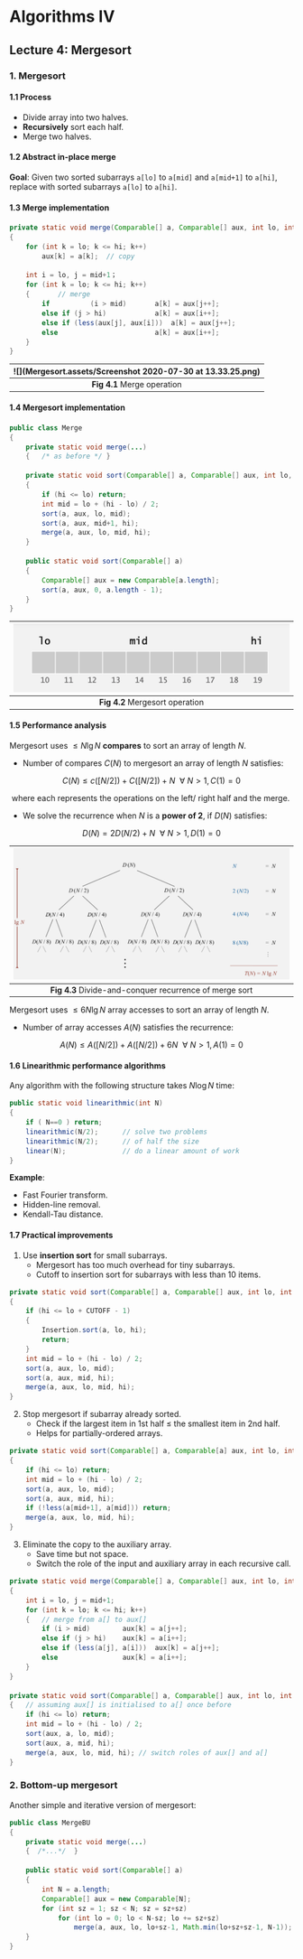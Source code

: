 # Algorithms IV



## Lecture 4: Mergesort



### 1. Mergesort

#### 1.1 Process

- Divide array into two halves.
- **Recursively** sort each half.
- Merge two halves.



#### 1.2 Abstract in-place merge

**Goal**: Given two sorted subarrays `a[lo]` to `a[mid]` and `a[mid+1]` to `a[hi]`, replace with sorted subarrays `a[lo]` to `a[hi]`.



#### 1.3 Merge implementation

```java
private static void merge(Comparable[] a, Comparable[] aux, int lo, int mid, int hi)
{
  	for (int k = lo; k <= hi; k++)
      	aux[k] = a[k];	// copy
  	
  	int i = lo, j = mid+1；
    for (int k = lo; k <= hi; k++)
    {		// merge
      	if 			(i > mid)		a[k] = aux[j++];
      	else if (j > hi)  			a[k] = aux[i++];
      	else if (less(aux[j], aux[i]))  a[k] = aux[j++];
      	else  						a[k] = aux[i++];
    }
}
```



| ![](Mergesort.assets/Screenshot 2020-07-30 at 13.33.25.png) |
| :---------------------------------------------------------: |
|                 **Fig 4.1** Merge operation                 |



#### 1.4 Mergesort implementation

```java
public class Merge
{
  	private static void merge(...)
    {	/* as before */ }
  	
  	private static void sort(Comparable[] a, Comparable[] aux, int lo, int hi)
    {
      	if (hi <= lo) return;
      	int mid = lo + (hi - lo) / 2;
      	sort(a, aux, lo, mid);
      	sort(a, aux, mid+1, hi);
      	merge(a, aux, lo, mid, hi);
    }
  
  	public static void sort(Comparable[] a)
    {
      	Comparable[] aux = new Comparable[a.length];
      	sort(a, aux, 0, a.length - 1);
    }
}
```



| <img src="Mergesort.assets/Screenshot 2020-07-30 at 13.33.45.png" style="zoom:100%;" /> |
| :----------------------------------------------------------: |
|               **Fig 4.2** Mergesort operation                |



#### 1.5 Performance analysis

Mergesort uses $\leq N\lg N$ **compares** to sort an array of length *N*.

- Number of compares $C(N)$ to mergesort an array of length *N* satisfies:

$$
C(N) \leq c([N/2])+C([N/2])+N \ \ \forall \ N>1, C(1)=0 
$$

​	where each represents the operations on the left/ right half and the merge.

- We solve the recurrence when *N* is a **power of 2**, if $D(N)$ satisfies: 

$$
D(N)=2D(N/2)+N \ \ \forall \ N>1, D(1)=0
$$



| <img src="Mergesort.assets/Screenshot from 2020-08-04 11-56-42.png"  /> |
| :----------------------------------------------------------: |
|   **Fig 4.3** Divide-and-conquer recurrence of merge sort    |



Mergesort uses $\leq 6N\lg N$ array accesses to sort an array of length *N*.

- Number of array accesses $A(N)$ satisfies the recurrence:

$$
A(N)\leq A([N/2])+A([N/2])+6N \ \ \forall \ N>1, A(1) = 0
$$



#### 1.6 Linearithmic performance algorithms

Any algorithm with the following structure takes $N\log N$ time:

```java
public static void linearithmic(int N)
{
	if ( N==0 ) return;
	linearithmic(N/2);		// solve two problems
	linearithmic(N/2);		// of half the size
	linear(N);				// do a linear amount of work
}
```

**Example**:

- Fast Fourier transform.
- Hidden-line removal.
- Kendall-Tau distance.



#### 1.7 Practical improvements

1. Use **insertion sort** for small subarrays.
   - Mergesort has too much overhead for tiny subarrays.
   - Cutoff to insertion sort for subarrays with less than 10 items.

```java
private static void sort(Comparable[] a, Comparable[] aux, int lo, int hi)
{
    if (hi <= lo + CUTOFF - 1)
    {
        Insertion.sort(a, lo, hi);
        return;
    }
    int mid = lo + (hi - lo) / 2;
    sort(a, aux, lo, mid);
    sort(a, aux, mid, hi);
    merge(a, aux, lo, mid, hi);
}
```



2. Stop mergesort if subarray already sorted.
   - Check if the largest item in 1st half $\leq$ the smallest item in 2nd half.
   - Helps for partially-ordered arrays.

```java
private static void sort(Comparable[] a, Comparable[a] aux, int lo, int hi)
{
    if (hi <= lo) return;
    int mid = lo + (hi - lo) / 2;
    sort(a, aux, lo, mid);
    sort(a, aux, mid, hi);
    if (!less(a[mid+1], a[mid])) return;
    merge(a, aux, lo, mid, hi);
}
```



3. Eliminate the copy to the auxiliary array.
   - Save time but not space.
   - Switch the role of the input and auxiliary array in each recursive call.

```java
private static void merge(Comparable[] a, Comparable[] aux, int lo, int mid, int hi)
{
    int i = lo, j = mid+1;
    for (int k = lo; k <= hi; k++)
    {	// merge from a[] to aux[]
        if (i > mid)		aux[k] = a[j++];
        else if (j > hi)	aux[k] = a[i++];
        else if (less(a[j], a[i]))	aux[k] = a[j++];
        else 				aux[k] = a[i++];
    }
}

private static void sort(Comparable[] a, Comparable[] aux, int lo, int hi)
{	// assuming aux[] is initialised to a[] once before
    if (hi <= lo) return;
    int mid = lo + (hi - lo) / 2;
    sort(aux, a, lo, mid);
    sort(aux, a, mid, hi);
    merge(a, aux, lo, mid, hi);	// switch roles of aux[] and a[]
}
```



### 2. Bottom-up mergesort

Another simple and iterative version of mergesort:

```java
public class MergeBU
{
    private static void merge(...)
    {  /*...*/  }
    
    public static void sort(Comparable[] a)
    {
        int N = a.length;
        Comparable[] aux = new Comparable[N];
        for (int sz = 1; sz < N; sz = sz+sz)
            for (int lo = 0; lo < N-sz; lo += sz+sz)
                merge(a, aux, lo, lo+sz-1, Math.min(lo+sz+sz-1, N-1));
    }
}
```

